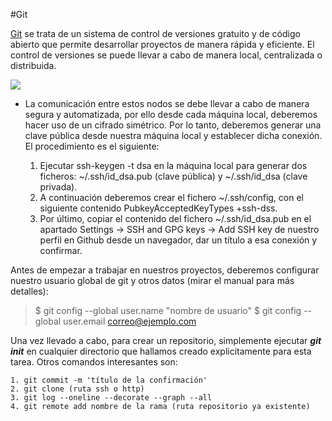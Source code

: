 #Git

[Git](https://git-scm.com/) se trata de un sistema de control de versiones gratuito y de código abierto que permite desarrollar proyectos de manera rápida y eficiente.
El control de versiones se puede llevar a cabo de manera local, centralizada o distribuida. 

![](https://git-scm.com/book/en/v2/images/distributed.png)

* La comunicación entre estos nodos se debe llevar a cabo de manera segura y automatizada, por ello desde cada máquina local, deberemos hacer uso de un cifrado simétrico. Por lo tanto, deberemos generar una clave pública desde nuestra máquina local y establecer dicha conexión. El procedimiento es el siguiente:

    1. Ejecutar ssh-keygen -t dsa en la máquina local para generar dos ficheros: ~/.ssh/id_dsa.pub (clave pública) y ~/.ssh/id_dsa (clave privada).
    2. A continuación deberemos crear el fichero ~/.ssh/config, con el siguiente contenido PubkeyAcceptedKeyTypes +ssh-dss.
    3. Por último, copiar el contenido del fichero ~/.ssh/id_dsa.pub en el apartado Settings -> SSH and GPG keys -> Add SSH key de nuestro perfil en Github desde un navegador, dar un título a esa conexión y confirmar.
    
Antes de empezar a trabajar en nuestros proyectos, deberemos configurar nuestro usuario global de git y otros datos (mirar el manual para más detalles):

> $ git config --global user.name "nombre de usuario"
> $ git config --global user.email correo@ejemplo.com

Una vez llevado a cabo, para crear un repositorio, simplemente ejecutar ***git init*** en cualquier directorio que hallamos creado explicitamente para esta tarea. 
Otros comandos interesantes son:

    1. git commit -m 'título de la confirmación'
    2. git clone (ruta ssh o http)
    3. git log --oneline --decorate --graph --all
    4. git remote add nombre de la rama (ruta repositorio ya existente)
